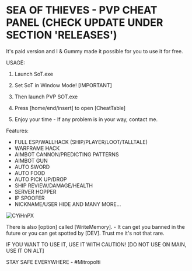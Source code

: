 # SEA OF THIEVES - PVP CHEAT PANEL (CHECK UPDATE UNDER SECTION 'RELEASES')

It's paid version and I & Gummy made it possible for you to use it for free. 


USAGE:

1. Launch SoT.exe

2. Set SoT in Window Mode! [IMPORTANT]

3. Then launch PVP SOT.exe

4. Press [home/end/insert] to open [CheatTable]

5. Enjoy your time - If any problem is in your way, contact me.



Features:
- FULL ESP/WALLHACK (SHIP/PLAYER/LOOT/TALLTALE)
- WARFRAME HACK
- AIMBOT CANNON/PREDICTING PATTERNS
- AIMBOT GUN
- AUTO SWORD
- AUTO FOOD
- AUTO PICK UP/DROP
- SHIP REVIEW/DAMAGE/HEALTH
- SERVER HOPPER
- IP SPOOFER
- NICKNAME/USER HIDE
AND MANY MORE...

![CYiHnPX](https://user-images.githubusercontent.com/120369492/208279381-2ed14634-5dc6-4a6c-8e30-9433232640bb.png)



There is also [option] called [WriteMemory]. - It can get you banned in the future or you can get spotted by [DEV].
Trust me it's not that rare.

IF YOU WANT TO USE IT, USE IT WITH CAUTION!
 [DO NOT USE ON MAIN, USE IT ON ALT]


STAY SAFE EVERYWHERE - #Mitropolti
